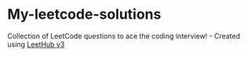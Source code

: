 # My-leetcode-solutions
Collection of LeetCode questions to ace the coding interview! - Created using [LeetHub v3](https://github.com/raphaelheinz/LeetHub-3.0)
